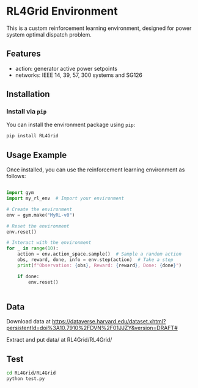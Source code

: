 # RL4Grid Environment

This is a custom reinforcement learning environment, designed for power system optimal dispatch problem.

## Features

- action: generator active power setpoints
- networks: IEEE 14, 39, 57, 300 systems and SG126

## Installation

### Install via `pip`

You can install the environment package using `pip`:

```bash
pip install RL4Grid
```

## Usage Example
Once installed, you can use the reinforcement learning environment as follows:

```python

import gym
import my_rl_env  # Import your environment

# Create the environment
env = gym.make("MyRL-v0")

# Reset the environment
env.reset()

# Interact with the environment
for _ in range(10):
    action = env.action_space.sample()  # Sample a random action
    obs, reward, done, info = env.step(action)  # Take a step
    print(f"Observation: {obs}, Reward: {reward}, Done: {done}")

    if done:
        env.reset()
        
```

## Data
Download data at https://dataverse.harvard.edu/dataset.xhtml?persistentId=doi%3A10.7910%2FDVN%2F01JJZY&version=DRAFT#

Extract and put data/ at RL4Grid/RL4Grid/


## Test
```bash
cd RL4Grid/RL4Grid
python test.py
```